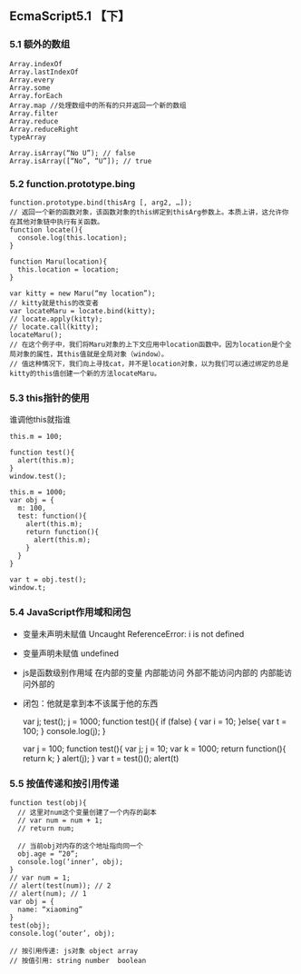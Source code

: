 ## EcmaScript5.1 【下】

### 5.1 额外的数组

    Array.indexOf
    Array.lastIndexOf
    Array.every
    Array.some
    Array.forEach
    Array.map //处理数组中的所有的只并返回一个新的数组
    Array.filter
    Array.reduce
    Array.reduceRight
    typeArray
    
    Array.isArray(“No U”); // false
    Array.isArray([“No”, “U”]); // true

### 5.2 function.prototype.bing

    function.prototype.bind(thisArg [, arg2, …]);
    // 返回一个新的函数对象，该函数对象的this绑定到thisArg参数上。本质上讲，这允许你在其他对象链中执行有关函数。
    function locate(){
      console.log(this.location);
    }
    
    function Maru(location){
      this.location = location;
    }
    
    var kitty = new Maru(“my location”);
    // kitty就是this的改变者
    var locateMaru = locate.bind(kitty);
    // locate.apply(kitty);
    // locate.call(kitty);
    locateMaru();
    // 在这个例子中，我们将Maru对象的上下文应用中location函数中。因为location是个全局对象的属性，其this值就是全局对象（window）。
    // 值这种情况下，我们向上寻找cat，并不是location对象，以为我们可以通过绑定的总是kitty的this值创建一个新的方法locateMaru。


### 5.3 this指针的使用

谁调他this就指谁

    this.m = 100;

    function test(){
      alert(this.m);
    }
    window.test();

    this.m = 1000;
    var obj = {
      m: 100,
      test: function(){
        alert(this.m);
        return function(){
          alert(this.m);
        }
      }
    }

    var t = obj.test();
    window.t;

### 5.4 JavaScript作用域和闭包

* 变量未声明未赋值 Uncaught ReferenceError: i is not defined

* 变量声明未赋值 undefined

* js是函数级别作用域 在内部的变量 内部能访问 外部不能访问内部的 内部能访问外部的

* 闭包：他就是拿到本不该属于他的东西

    var j;
    test();
    j = 1000;
    function test(){
      if (false) {
        var i = 10;
      }else{
        var t = 100;
      }
      console.log(j);
      }
      
    var j = 100;
    function test(){
      var j;
      j = 10;
      var k = 1000;
      return function(){
        return k;
      }
      alert(j);
    }
    var t = test()();
    alert(t)

### 5.5 按值传递和按引用传递

    function test(obj){
      // 这里对num这个变量创建了一个内存的副本
      // var num = num + 1;
      // return num;

      // 当前obj对内存的这个地址指向同一个
      obj.age = “20”;
      console.log(‘inner’, obj);
    }
    // var num = 1;
    // alert(test(num)); // 2
    // alert(num); // 1
    var obj = {
      name: “xiaoming”
    }
    test(obj);
    console.log(‘outer’, obj);

    // 按引用传递: js对象 object array
    // 按值引用: string number  boolean

